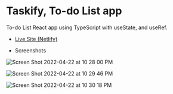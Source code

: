 # Taskify, To-do List app

To-do List React app using TypeScript with useState, and useRef.

- [Live Site (Netlify)](https://react-ecommerce-shopping-cart-with-context-reducer-hooks.netlify.app/)

- Screenshots

![Screen Shot 2022-04-22 at 10 28 00 PM](https://user-images.githubusercontent.com/42308135/164879117-c02e5c5a-b6f1-48ce-91de-bf303ca729a1.png)

![Screen Shot 2022-04-22 at 10 29 46 PM](https://user-images.githubusercontent.com/42308135/164879155-ef24e1fd-a8d4-41d0-a882-79c279839caf.png)

![Screen Shot 2022-04-22 at 10 30 18 PM](https://user-images.githubusercontent.com/42308135/164879169-1d7ab6c8-e96b-443a-b45a-603d351f6e20.png)
